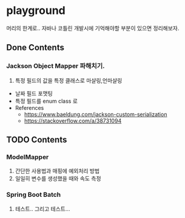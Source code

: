# playground

머리의 한계로.. 자바나 코틀린 개발시에 기억해야할 부분이 있으면 정리해보자.

## Done Contents

### Jackson Object Mapper 파해치기.
1. 특정 필드의 값을 특정 클래스로 마샬링,언마샬링
  - 날짜 필드 포맷팅
  - 특정 필드를 enum class 로
  - References
    - https://www.baeldung.com/jackson-custom-serialization
    - https://stackoverflow.com/a/38731094

## TODO Contents

### ModelMapper
1. 간단한 사용법과 매핑에 예외처리 방법
2. 일일히 변수를 생성했을 때와 속도 측정

### Spring Boot Batch
1. 테스트.. 그리고 테스트...
